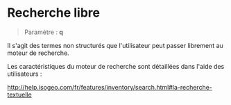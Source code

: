 # Recherche libre

> Paramètre : **q**

Il s'agit des termes non structurés que l'utilisateur peut passer librement au moteur de recherche.

Les caractéristiques du moteur de recherche sont détaillées dans l'aide des utilisateurs :

http://help.isogeo.com/fr/features/inventory/search.html#la-recherche-textuelle





